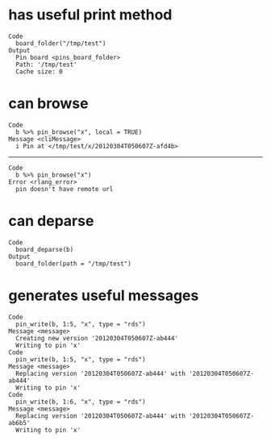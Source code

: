 # has useful print method

    Code
      board_folder("/tmp/test")
    Output
      Pin board <pins_board_folder>
      Path: '/tmp/test'
      Cache size: 0

# can browse

    Code
      b %>% pin_browse("x", local = TRUE)
    Message <cliMessage>
      i Pin at </tmp/test/x/20120304T050607Z-afd4b>

---

    Code
      b %>% pin_browse("x")
    Error <rlang_error>
      pin doesn't have remote url

# can deparse

    Code
      board_deparse(b)
    Output
      board_folder(path = "/tmp/test")

# generates useful messages

    Code
      pin_write(b, 1:5, "x", type = "rds")
    Message <message>
      Creating new version '20120304T050607Z-ab444'
      Writing to pin 'x'
    Code
      pin_write(b, 1:5, "x", type = "rds")
    Message <message>
      Replacing version '20120304T050607Z-ab444' with '20120304T050607Z-ab444'
      Writing to pin 'x'
    Code
      pin_write(b, 1:6, "x", type = "rds")
    Message <message>
      Replacing version '20120304T050607Z-ab444' with '20120304T050607Z-ab6b5'
      Writing to pin 'x'

